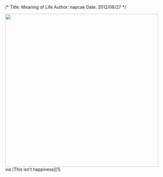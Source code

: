 /*
Title: Meaning of Life
Author: napcae
Date: 2012/06/27
*/

<img src="http://24.media.tumblr.com/tumblr_m69d6wfJA31qz6f9yo1_1280.jpg" width="500" class="img-polaroid"/>
<br>
via [This isn’t happiness][1]

 [1]: http://thisisnthappiness.com/post/25979495742/indexed